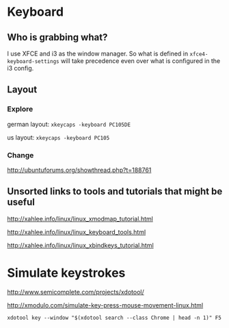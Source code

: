 # Keyboard

## Who is grabbing what?

I use XFCE and i3 as the window manager. So what is defined in `xfce4-keyboard-settings` will take precedence even over what is configured in the i3 config. 

## Layout

### Explore

german layout: `xkeycaps -keyboard PC105DE`

us layout: `xkeycaps -keyboard PC105`

### Change

http://ubuntuforums.org/showthread.php?t=188761

## Unsorted links to tools and tutorials that might be useful

http://xahlee.info/linux/linux_xmodmap_tutorial.html

http://xahlee.info/linux/linux_keyboard_tools.html

http://xahlee.info/linux/linux_xbindkeys_tutorial.html

# Simulate keystrokes

http://www.semicomplete.com/projects/xdotool/

http://xmodulo.com/simulate-key-press-mouse-movement-linux.html

    xdotool key --window "$(xdotool search --class Chrome | head -n 1)" F5
